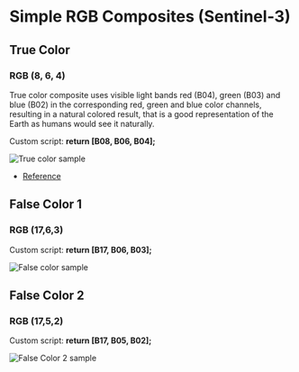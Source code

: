 # Simple RGB Composites (Sentinel-3)

## True Color

### RGB (8, 6, 4)

True color composite uses visible light bands red (B04), green (B03) and blue (B02) in the corresponding red, green and blue color channels, resulting in a natural colored result, that is a good representation of the Earth as humans would see it naturally.

Custom script: **return [B08, B06, B04];**

![True color sample](fig/fig1.png)

 - [Reference](https://sentinel.esa.int/web/sentinel/user-guides/sentinel-3-olci/overview/heritage)
 

## False Color 1

### RGB (17,6,3)

Custom script: **return [B17, B06, B03];**

![False color sample](fig/fig2.png)

## False Color 2

### RGB (17,5,2)

Custom script: **return [B17, B05, B02];**

![False Color 2 sample](fig/fig3.png)













